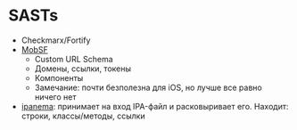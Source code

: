 # SASTs

* Checkmarx/Fortify
* [MobSF](https://hub.docker.com/r/opensecurity/mobile-security-framework-mobsf/)
  * Custom URL Schema
  * Домены, ссылки, токены
  * Компоненты
  * Замечание: почти безполезна для iOS, но лучше все равно ничего нет
* [ipanema](https://github.com/toshi0383/ipanema): принимает на вход IPA-файл и расковыривает его. Находит: строки, классы/методы, ссылки

